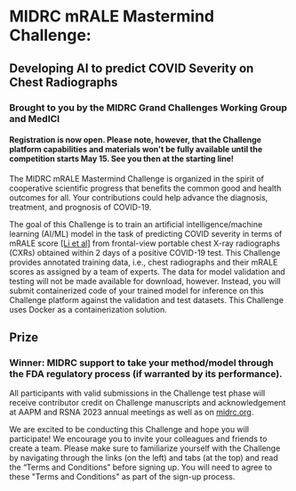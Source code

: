 # MIDRC mRALE Mastermind Challenge:

## Developing AI to predict COVID Severity on Chest Radiographs

### Brought to you by the MIDRC Grand Challenges Working Group and MedICI 

#### Registration is now open. Please note, however, that the Challenge platform capabilities and materials won't be fully available until the competition starts May 15. See you then at the starting line!

The MIDRC mRALE Mastermind Challenge is organized in the spirit of cooperative scientific progress that benefits the common good and health outcomes for all. Your contributions could help advance the diagnosis, treatment, and prognosis of COVID-19.

The goal of this Challenge is to train an artificial intelligence/machine learning (AI/ML) model in the task of predicting COVID severity in terms of mRALE score [[Li et al]](https://pubs.rsna.org/doi/full/10.1148/ryai.2020200079) from frontal-view portable chest X-ray radiographs (CXRs) obtained within 2 days of a positive COVID-19 test. This Challenge provides annotated training data, i.e., chest radiographs and their mRALE scores as assigned by a team of experts. The data for model validation and testing will not be made available for download, however. Instead, you will submit containerized code of your trained model for inference on this Challenge platform against the validation and test datasets. This Challenge uses Docker as a containerization solution.

## Prize
### Winner: MIDRC support to take your method/model through the FDA regulatory process (if warranted by its performance).

All participants with valid submissions in the Challenge test phase will receive contributor credit on Challenge manuscripts and acknowledgement at AAPM and RSNA 2023 annual meetings as well as on [midrc.org](http://midrc.org/).

We are excited to be conducting this Challenge and hope you will participate! We encourage you to invite your colleagues and friends to create a team. Please make sure to familiarize yourself with the Challenge by navigating through the links (on the left) and tabs (at the top) and read the “Terms and Conditions” before signing up. You will need to agree to these "Terms and Conditions" as part of the sign-up process.